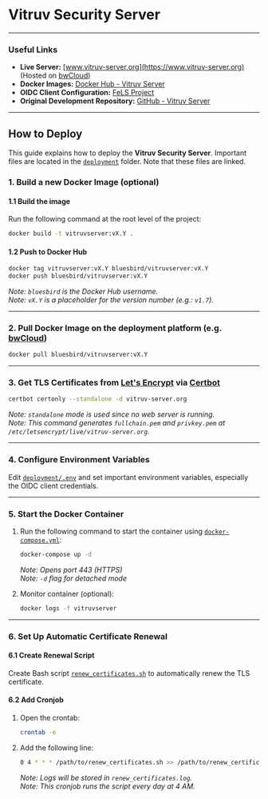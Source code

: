 # Vitruv Security Server

---

### Useful Links
- **Live Server:** [www.vitruv-server.org](https://www.vitruv-server.org) (Hosted on [bwCloud](https://www.bw-cloud.org/))
- **Docker Images:** [Docker Hub - Vitruv Server](https://hub.docker.com/r/bluesbird/vitruvserver/tags)
- **OIDC Client Configuration:** [FeLS Project](https://fels.scc.kit.edu/project)
- **Original Development Repository:** [GitHub - Vitruv Server](https://github.com/bluesbird/VitruvServer)

---

## **How to Deploy**

This guide explains how to deploy the **Vitruv Security Server**.
Important files are located in the [`deployment`](./deployment/) folder.
Note that these files are linked.

### **1. Build a new Docker Image (optional)**
#### **1.1 Build the image**
Run the following command at the root level of the project:
```sh
docker build -t vitruvserver:vX.Y .
```
#### **1.2 Push to Docker Hub**
```sh
docker tag vitruvserver:vX.Y bluesbird/vitruvserver:vX.Y
docker push bluesbird/vitruvserver:vX.Y
```
_Note: `bluesbird` is the Docker Hub username._  
_Note: `vX.Y` is a placeholder for the version number (e.g.: `v1.7`)._

---

### **2. Pull Docker Image on the deployment platform (e.g. [bwCloud](https://www.bw-cloud.org/))**
```sh
docker pull bluesbird/vitruvserver:vX.Y
```

---

### **3. Get TLS Certificates from [Let's Encrypt](https://letsencrypt.org/) via [Certbot](https://certbot.eff.org/)**
```sh
certbot certonly --standalone -d vitruv-server.org
```
_Note: `standalone` mode is used since no web server is running._  
_Note: This command generates `fullchain.pem` and `privkey.pem` at `/etc/letsencrypt/live/vitruv-server.org`._

---

### **4. Configure Environment Variables**
Edit [`deployment/.env`](./deployment/.env) and set important environment variables, especially the OIDC client credentials.

---

### **5. Start the Docker Container**
1. Run the following command to start the container using [`docker-compose.yml`](./deployment/docker-compose.yml):
   ```sh
   docker-compose up -d
   ```
   _Note: Opens port 443 (HTTPS)_  
   _Note: `-d` flag for detached mode_  


2. Monitor container (optional):  
   ```sh
   docker logs -f vitruvserver
   ```
---

### **6. Set Up Automatic Certificate Renewal**
#### **6.1 Create Renewal Script**
Create Bash script [`renew_certificates.sh`](./deployment/renew_certificates.sh) to automatically renew the TLS certificate.

#### **6.2 Add Cronjob**
1. Open the crontab:
   ```sh
   crontab -e
   ```
2. Add the following line:
   ```sh
   0 4 * * * /path/to/renew_certificates.sh >> /path/to/renew_certificates.log 2>&1
   ```  
   _Note: Logs will be stored in `renew_certificates.log`._  
   _Note: This cronjob runs the script every day at 4 AM._  
